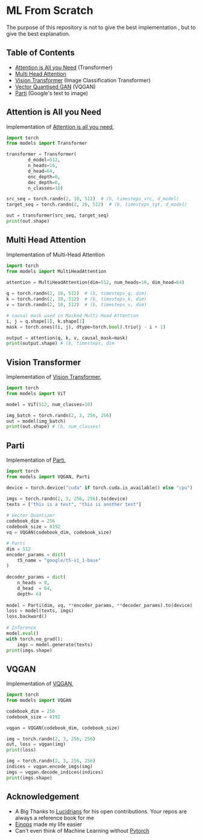 # ML From Scratch

The purpose of this repository is not to give the best implementation , but to give the best explanation.




## Table of Contents
  * [Attention is All you Need](#attention-is-all-you-need) (Transformer)
  * [Multi Head Attention](#multi-head-attention) 
  * [Vision Transformer](#vision-transformer) (Image Classification Transformer)
  * [Vector Quantised GAN](#vqgan) (VQGAN)
  * [Parti](#parti) (Google's text to image)


## Attention is All you Need

Implementation of <a href="https://arxiv.org/abs/1706.03762">Attention is all you need</a>,

```python
import torch
from models import Transformer

transformer = Transformer(
        d_model=512,
        n_heads=16,
        d_head=64,
        enc_depth=6,
        dec_depth=6,
        n_classes=10)

src_seq = torch.randn(2, 10, 512)  # (b, timesteps_src, d_model)
target_seq = torch.randn(2, 20, 512)  # (b, timesteps_tgt, d_model)

out = transformer(src_seq, target_seq)
print(out.shape)
```

## Multi Head Attention

Implementation of Multi-Head Attention

```python
import torch
from models import MultiHeadAttention

attention = MultiHeadAttention(dim=512, num_heads=16, dim_head=64)
	
q = torch.randn(2, 10, 512)  # (b, timesteps_q, dim)
k = torch.randn(2, 10, 512)  # (b, timesteps_k, dim)
v = torch.randn(2, 10, 512)  # (b, timesteps_v, dim)

# causal mask used in Masked Multi-Head Attention
i, j = q.shape[1], k.shape[1]
mask = torch.ones((i, j), dtype=torch.bool).triu(j - i + 1)

output = attention(q, k, v, causal_mask=mask)
print(output.shape) # (b, timesteps, dim

```




## Vision Transformer

Implementation of <a href="https://arxiv.org/abs/2010.11929">Vision Transformer</a>,

```python
import torch
from models import ViT

model = ViT(512, num_classes=10)

img_batch = torch.randn(2, 3, 256, 256)
out = model(img_batch)
print(out.shape) # (b, num_classes)
```


## Parti

Implementation of <a href="https://sites.research.google/parti/">Parti</a>,

```python
import torch
from models import VQGAN, Parti

device = torch.device("cuda" if torch.cuda.is_available() else "cpu")

imgs = torch.randn(2, 3, 256, 256).to(device)
texts = ["this is a test", "this is another test"]
	
# Vector Quantizer 
codebook_dim = 256
codebook_size = 8192
vq = VQGAN(codebook_dim, codebook_size)

# Parti 
dim = 512
encoder_params = dict(
	t5_name = "google/t5-v1_1-base"
)
 
decoder_params = dict(
	n_heads = 8,
	d_head	= 64,
	depth= 6)
 
model = Parti(dim, vq, **encoder_params, **decoder_params).to(device)
loss = model(texts, imgs)
loss.backward()
 
# Inference
model.eval()
with torch.no_grad():
	imgs = model.generate(texts)
print(imgs.shape)
```
## VQGAN

Implementation of <a href="https://github.com/CompVis/taming-transformers">VQGAN</a>,

```python
import torch
from models import VQGAN

codebook_dim = 256
codebook_size = 8192

vqgan = VQGAN(codebook_dim, codebook_size)

img = torch.randn(2, 3, 256, 256)
out, loss = vqgan(img)
print(loss)

img = torch.randn(2, 3, 256, 256)
indices = vqgan.encode_imgs(img)
imgs = vqgan.decode_indices(indices)
print(imgs.shape)
```


## Acknowledgement
- A Big Thanks to <a href="https://github.com/lucidrains">Lucidrians</a> for his open contributions. Your repos are always a reference book for me
- <a href="https://einops.rocks/">Einops</a> made my life easier
- Can't even think of Machine Learning without <a href="https://pytorch.org/"> Pytorch</a>



